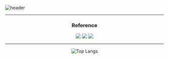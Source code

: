 ![header](https://capsule-render.vercel.app/api?type=transparent&color=random&fontColor=000000&height=200&section=header&text=Github&fontSize=90&animation=blinking&stroke=F123F1&strokeWidth=3&desc=ggome1's&descAlignY=73&descAlign=60&fontAlign=50)

---

<div align="center">


### Reference

 <a href="https://www.notion.so/GGome-b79e9e8ae6144db49d916651ddba41a4"><img src="https://img.shields.io/badge/Notion-000000?style=flat&logo=Notion&logoColor=white"/></a>
  <a href="https://www.42seoul.kr/seoul42/main/view"><img src="https://img.shields.io/badge/42Seoul-000000?style=flat&logo=42&logoColor=white"/></a>
    <a href="https://www.42seoul.kr/seoul42/main/view"><img src="https://img.shields.io/badge/Instagram-E4405F?style=flat&logo=Instagram&logoColor=white"/></a>

---

![Top Langs](https://github-readme-stats.vercel.app/api/top-langs/?username=ggome1&layout=compact&theme=tokyonight)
</div>










 
<!--
**ggome1/ggome1** is a ✨ _special_ ✨ repository because its `README.md` (this file) appears on your GitHub profile.

Here are some ideas to get you started:

- 🔭 I’m currently working on ...
- 🌱 I’m currently learning ...
- 👯 I’m looking to collaborate on ...
- 🤔 I’m looking for help with ...
- 💬 Ask me about ...
- 📫 How to reach me: ...
- 😄 Pronouns: ...
- ⚡ Fun fact: ...
-->
